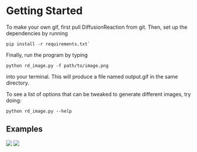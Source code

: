 # Getting Started
To make your own gif, first pull DiffusionReaction from git. Then, set up the dependencies by running 

```
pip install -r requirements.txt`
```

Finally, run the program by typing 

```
python rd_image.py -f path/to/image.png
```

into your terminal. This will produce a file named output.gif in the same directory.

To see a list of options that can be tweaked to generate different images, try doing:

```
python rd_image.py --help
```

## Examples
![](dd_3.gif)
![](rick4.gif)
